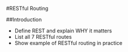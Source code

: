 #RESTful Routing

##Introduction
* Define REST and explain WHY it matters
* List all 7 RESTful routes
* Show example of RESTful routing in practice
